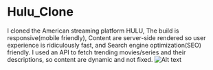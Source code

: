 # Hulu_Clone
I cloned the American streaming platform HULU, The build is responsive(mobile friendly), Content are server-side rendered so user experience is ridiculously fast, and Search engine optimization(SEO) friendly. I used an API to fetch trending movies/series and their descriptions, so content are dynamic and not fixed. 
![Alt text](https://user-images.githubusercontent.com/93687653/144749860-47fd2903-a96e-4b92-9b90-ed53f801be3e.png?raw=true "Screenshot")
